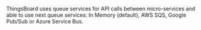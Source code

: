 ThingsBoard uses queue services for API calls between micro-services and able to use next queue services: In Memory (default), AWS SQS, Google Pub/Sub or Azure Service Bus.  
